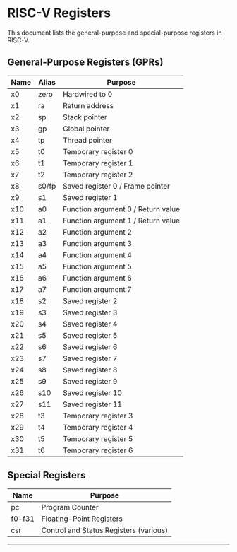 # RISC-V Registers

This document lists the general-purpose and special-purpose registers in RISC-V.

## General-Purpose Registers (GPRs)
| Name  | Alias | Purpose |
|-------|-------|---------|
| x0    | zero  | Hardwired to 0 |
| x1    | ra    | Return address |
| x2    | sp    | Stack pointer |
| x3    | gp    | Global pointer |
| x4    | tp    | Thread pointer |
| x5    | t0    | Temporary register 0 |
| x6    | t1    | Temporary register 1 |
| x7    | t2    | Temporary register 2 |
| x8    | s0/fp | Saved register 0 / Frame pointer |
| x9    | s1    | Saved register 1 |
| x10   | a0    | Function argument 0 / Return value |
| x11   | a1    | Function argument 1 / Return value |
| x12   | a2    | Function argument 2 |
| x13   | a3    | Function argument 3 |
| x14   | a4    | Function argument 4 |
| x15   | a5    | Function argument 5 |
| x16   | a6    | Function argument 6 |
| x17   | a7    | Function argument 7 |
| x18   | s2    | Saved register 2 |
| x19   | s3    | Saved register 3 |
| x20   | s4    | Saved register 4 |
| x21   | s5    | Saved register 5 |
| x22   | s6    | Saved register 6 |
| x23   | s7    | Saved register 7 |
| x24   | s8    | Saved register 8 |
| x25   | s9    | Saved register 9 |
| x26   | s10   | Saved register 10 |
| x27   | s11   | Saved register 11 |
| x28   | t3    | Temporary register 3 |
| x29   | t4    | Temporary register 4 |
| x30   | t5    | Temporary register 5 |
| x31   | t6    | Temporary register 6 |

## Special Registers
| Name  | Purpose |
|-------|---------|
| pc    | Program Counter |
| f0-f31 | Floating-Point Registers |
| csr   | Control and Status Registers (various) |

---